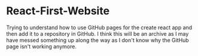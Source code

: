 # React-First-Website

Trying to understand how to use GitHub pages for the create react app and then add it to a repository in GitHub. I think this will be an archive as I may have messed something up along the way
as I don't know why the GitHub page isn't working anymore. 
